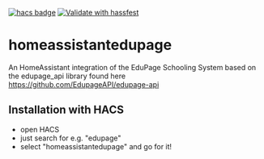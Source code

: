 [![hacs badge](https://img.shields.io/badge/HACS-Default-orange.svg)](https://github.com/hacs/integration)
[![Validate with hassfest](https://github.com/rine77/homeassistantedupage/workflows/Validate%20with%20hassfest/badge.svg)](https://github.com/rine77/homeassistantedupage/actions)

# homeassistantedupage
An HomeAssistant integration of the EduPage Schooling System based on the edupage_api library found here https://github.com/EdupageAPI/edupage-api

## Installation with HACS
* open HACS
* just search for e.g. "edupage"
* select "homeassistantedupage" and go for it!
